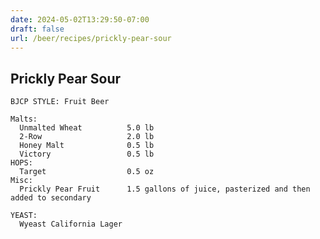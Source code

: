 ```yaml
---
date: 2024-05-02T13:29:50-07:00
draft: false
url: /beer/recipes/prickly-pear-sour
---
```

## Prickly Pear Sour ##
    BJCP STYLE: Fruit Beer
    
    Malts:
      Unmalted Wheat          5.0 lb
      2-Row                   2.0 lb
      Honey Malt              0.5 lb
      Victory                 0.5 lb
    HOPS:
      Target                  0.5 oz
    Misc:
      Prickly Pear Fruit      1.5 gallons of juice, pasterized and then added to secondary

    YEAST:
      Wyeast California Lager